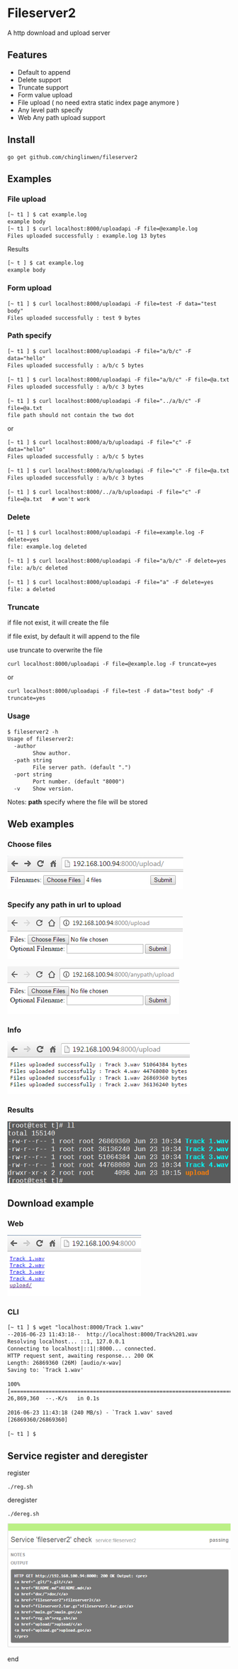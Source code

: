 # Fileserver2

A http download and upload server

## Features

* Default to append
* Delete support
* Truncate support
* Form value upload
* File upload ( no need extra static index page anymore )
* Any level path specify
* Web Any path upload support

## Install

```
go get github.com/chinglinwen/fileserver2
```

## Examples

### File upload

```
[~ t1 ] $ cat example.log 
example body
[~ t1 ] $ curl localhost:8000/uploadapi -F file=@example.log
Files uploaded successfully : example.log 13 bytes 
```

Results

```
[~ t ] $ cat example.log 
example body
```

### Form upload

```
[~ t1 ] $ curl localhost:8000/uploadapi -F file=test -F data="test body"
Files uploaded successfully : test 9 bytes 
```

### Path specify

```
[~ t1 ] $ curl localhost:8000/uploadapi -F file="a/b/c" -F data="hello"
Files uploaded successfully : a/b/c 5 bytes 

[~ t1 ] $ curl localhost:8000/uploadapi -F file="a/b/c" -F file=@a.txt 
Files uploaded successfully : a/b/c 3 bytes 

[~ t1 ] $ curl localhost:8000/uploadapi -F file="../a/b/c" -F file=@a.txt
file path should not contain the two dot
```

or

```
[~ t1 ] $ curl localhost:8000/a/b/uploadapi -F file="c" -F data="hello"
Files uploaded successfully : a/b/c 5 bytes 

[~ t1 ] $ curl localhost:8000/a/b/uploadapi -F file="c" -F file=@a.txt 
Files uploaded successfully : a/b/c 3 bytes 

[~ t1 ] $ curl localhost:8000/../a/b/uploadapi -F file="c" -F file=@a.txt   # won't work
```

### Delete

```
[~ t1 ] $ curl localhost:8000/uploadapi -F file=example.log -F delete=yes 
file: example.log deleted

[~ t1 ] $ curl localhost:8000/uploadapi -F file="a/b/c" -F delete=yes  
file: a/b/c deleted

[~ t1 ] $ curl localhost:8000/uploadapi -F file="a" -F delete=yes      
file: a deleted
```

### Truncate

if file not exist, it will create the file

if file exist, by default it will append to the file

use truncate to overwrite the file

```
curl localhost:8000/uploadapi -F file=@example.log -F truncate=yes 
```

or

```
curl localhost:8000/uploadapi -F file=test -F data="test body" -F truncate=yes 
```

### Usage

```
$ fileserver2 -h
Usage of fileserver2:
  -author
        Show author.
  -path string
        File server path. (default ".")
  -port string
        Port number. (default "8000")
  -v    Show version.
```

Notes: **path** specify where the file will be stored

## Web examples

### Choose files

![choose_files](doc/fileserver2-web1.png)

### Specify any path in url to upload

![webupload1](doc/webupload1.png)

![webupload2](doc/webupload2.png)

### Info

![choose_files](doc/fileserver2-web2.png)

### Results

![choose_files](doc/fileserver2-web3.png)

## Download example

### Web

![download](doc/fileserver2-web4.png)

### CLI

```
[~ t1 ] $ wget "localhost:8000/Track 1.wav"
--2016-06-23 11:43:18--  http://localhost:8000/Track%201.wav
Resolving localhost... ::1, 127.0.0.1
Connecting to localhost|::1|:8000... connected.
HTTP request sent, awaiting response... 200 OK
Length: 26869360 (26M) [audio/x-wav]
Saving to: `Track 1.wav'

100%[=============================================================================>] 26,869,360  --.-K/s   in 0.1s    

2016-06-23 11:43:18 (240 MB/s) - `Track 1.wav' saved [26869360/26869360]

[~ t1 ] $
```

## Service register and deregister

register

```
./reg.sh
```

deregister

```
./dereg.sh
```

![register](doc/reg.png)

end
